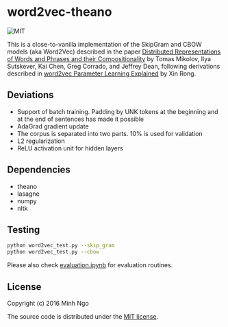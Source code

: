 # word2vec-theano

![MIT](https://img.shields.io/badge/license-MIT-blue.svg)

This is a close-to-vanilla implementation of the SkipGram and CBOW models (aka Word2Vec) described in the paper [Distributed Representations of Words and Phrases
and their Compositionality](http://papers.nips.cc/paper/5021-distributed-representations-of-words-and-phrases-and-their-compositionality.pdf) by Tomas Mikolov, Ilya Sutskever, Kai Chen, Greg Corrado, and Jeffrey Dean, following derivations described in [word2vec Parameter Learning Explained](http://www-personal.umich.edu/~ronxin/pdf/w2vexp.pdf) by Xin Rong.

## Deviations

* Support of batch training. Padding by UNK tokens at the beginning and at the end of sentences has made it possible
* AdaGrad gradient update
* The corpus is separated into two parts. 10% is used for validation
* L2 regularization
* ReLU activation unit for hidden layers

## Dependencies

* theano
* lasagne
* numpy
* nltk

## Testing

```bash
python word2vec_test.py --skip_gram
python word2vec_test.py --cbow
```

Please also check [evaluation.ipynb](evaluation.ipynb) for evaluation routines.

## License

Copyright (c) 2016 Minh Ngo

The source code is distributed under the [MIT license](LICENSE).
